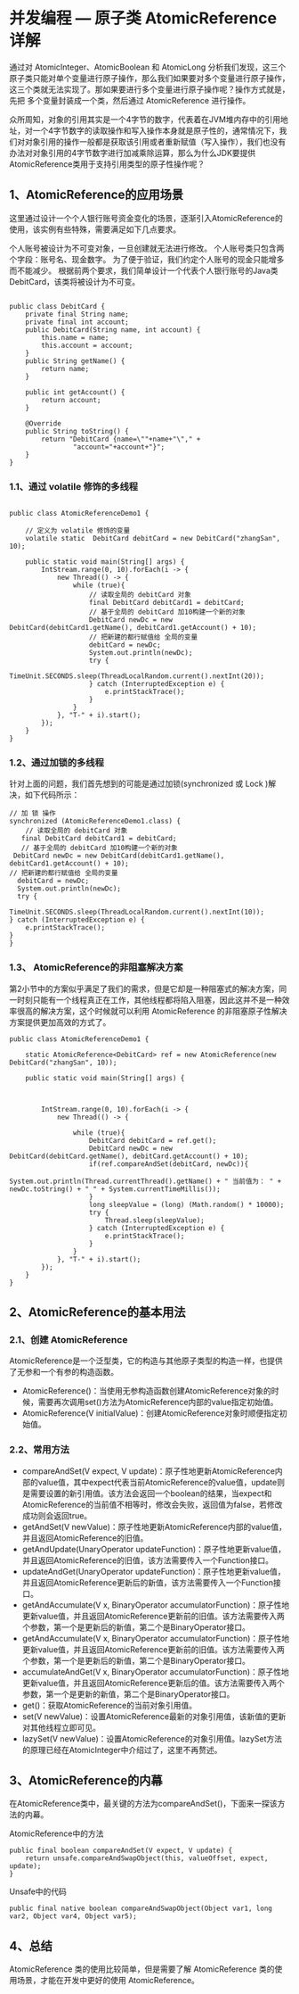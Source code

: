 # 并发编程 — 原子类 AtomicReference 详解

通过对 AtomicInteger、AtomicBoolean 和 AtomicLong 分析我们发现，这三个原子类只能对单个变量进行原子操作，那么我们如果要对多个变量进行原子操作，这三个类就无法实现了。那如果要进行多个变量进行原子操作呢？操作方式就是，先把 多个变量封装成一个类，然后通过 AtomicReference 进行操作。

众所周知，对象的引用其实是一个4字节的数字，代表着在JVM堆内存中的引用地址，对一个4字节数字的读取操作和写入操作本身就是原子性的，通常情况下，我们对对象引用的操作一般都是获取该引用或者重新赋值（写入操作），我们也没有办法对对象引用的4字节数字进行加减乘除运算，那么为什么JDK要提供AtomicReference类用于支持引用类型的原子性操作呢？

## 1、AtomicReference的应用场景
这里通过设计一个个人银行账号资金变化的场景，逐渐引入AtomicReference的使用，该实例有些特殊，需要满足如下几点要求。

个人账号被设计为不可变对象，一旦创建就无法进行修改。
个人账号类只包含两个字段：账号名、现金数字。
为了便于验证，我们约定个人账号的现金只能增多而不能减少。
根据前两个要求，我们简单设计一个代表个人银行账号的Java类DebitCard，该类将被设计为不可变。

````
 
public class DebitCard {
    private final String name;
    private final int account;
    public DebitCard(String name, int account) {
        this.name = name;
        this.account = account;
    }
    public String getName() {
        return name;
    }
 
    public int getAccount() {
        return account;
    }
 
    @Override
    public String toString() {
        return "DebitCard {name=\""+name+"\"," +
                "account="+account+"}";
    }
}
````

### 1.1、通过 volatile 修饰的多线程 
````
 
public class AtomicReferenceDemo1 {
 
    // 定义为 volatile 修饰的变量
    volatile static  DebitCard debitCard = new DebitCard("zhangSan", 10);
 
    public static void main(String[] args) {
        IntStream.range(0, 10).forEach(i -> {
            new Thread(() -> {
                while (true){
                    // 读取全局的 debitCard 对象
                    final DebitCard debitCard1 = debitCard;
                    // 基于全局的 debitCard 加10构建一个新的对象
                    DebitCard newDc = new DebitCard(debitCard1.getName(), debitCard1.getAccount() + 10);
                    // 把新建的都行赋值给 全局的变量
                    debitCard = newDc;
                    System.out.println(newDc);
                    try {
                        TimeUnit.SECONDS.sleep(ThreadLocalRandom.current().nextInt(20));
                    } catch (InterruptedException e) {
                        e.printStackTrace();
                    }
                }
            }, "T-" + i).start();
        });
    }
}
````
### 1.2、通过加锁的多线程
针对上面的问题，我们首先想到的可能是通过加锁(synchronized 或 Lock )解决，如下代码所示：

````
// 加 锁 操作
synchronized (AtomicReferenceDemo1.class) {
    // 读取全局的 debitCard 对象
   final DebitCard debitCard1 = debitCard;
   // 基于全局的 debitCard 加10构建一个新的对象
 DebitCard newDc = new DebitCard(debitCard1.getName(), debitCard1.getAccount() + 10);
// 把新建的都行赋值给 全局的变量
  debitCard = newDc;
  System.out.println(newDc);
  try {
                            TimeUnit.SECONDS.sleep(ThreadLocalRandom.current().nextInt(10));
} catch (InterruptedException e) {
    e.printStackTrace();
}
}
````

### 1.3、 AtomicReference的非阻塞解决方案
第2小节中的方案似乎满足了我们的需求，但是它却是一种阻塞式的解决方案，同一时刻只能有一个线程真正在工作，其他线程都将陷入阻塞，因此这并不是一种效率很高的解决方案，这个时候就可以利用 AtomicReference 的非阻塞原子性解决方案提供更加高效的方式了。

````
public class AtomicReferenceDemo1 {
 
    static AtomicReference<DebitCard> ref = new AtomicReference(new DebitCard("zhangSan", 10));
 
    public static void main(String[] args) {
 
 
 
        IntStream.range(0, 10).forEach(i -> {
            new Thread(() -> {
 
                while (true){
                    DebitCard debitCard = ref.get();
                    DebitCard newDc = new DebitCard(debitCard.getName(), debitCard.getAccount() + 10);
                    if(ref.compareAndSet(debitCard, newDc)){
                        System.out.println(Thread.currentThread().getName() + " 当前值为： " + newDc.toString() + " " + System.currentTimeMillis());
                    }
                    long sleepValue = (long) (Math.random() * 10000);
                    try {
                        Thread.sleep(sleepValue);
                    } catch (InterruptedException e) {
                        e.printStackTrace();
                    }
                }
            }, "T-" + i).start();
        });
    }
}
````

## 2、AtomicReference的基本用法

### 2.1、创建 AtomicReference
 AtomicReference是一个泛型类，它的构造与其他原子类型的构造一样，也提供了无参和一个有参的构造函数。

* AtomicReference()：当使用无参构造函数创建AtomicReference对象的时候，需要再次调用set()方法为AtomicReference内部的value指定初始值。
* AtomicReference(V initialValue)：创建AtomicReference对象时顺便指定初始值。

### 2.2、常用方法
* compareAndSet(V expect, V update)：原子性地更新AtomicReference内部的value值，其中expect代表当前AtomicReference的value值，update则是需要设置的新引用值。该方法会返回一个boolean的结果，当expect和AtomicReference的当前值不相等时，修改会失败，返回值为false，若修改成功则会返回true。
* getAndSet(V newValue)：原子性地更新AtomicReference内部的value值，并且返回AtomicReference的旧值。
* getAndUpdate(UnaryOperator<V> updateFunction)：原子性地更新value值，并且返回AtomicReference的旧值，该方法需要传入一个Function接口。
* updateAndGet(UnaryOperator<V> updateFunction)：原子性地更新value值，并且返回AtomicReference更新后的新值，该方法需要传入一个Function接口。
* getAndAccumulate(V x, BinaryOperator<V> accumulatorFunction)：原子性地更新value值，并且返回AtomicReference更新前的旧值。该方法需要传入两个参数，第一个是更新后的新值，第二个是BinaryOperator接口。
* getAndAccumulate(V x, BinaryOperator<V> accumulatorFunction)：原子性地更新value值，并且返回AtomicReference更新前的旧值。该方法需要传入两个参数，第一个是更新后的新值，第二个是BinaryOperator接口。
* accumulateAndGet(V x, BinaryOperator<V> accumulatorFunction)：原子性地更新value值，并且返回AtomicReference更新后的值。该方法需要传入两个参数，第一个是更新的新值，第二个是BinaryOperator接口。
* get()：获取AtomicReference的当前对象引用值。
* set(V newValue)：设置AtomicReference最新的对象引用值，该新值的更新对其他线程立即可见。
* lazySet(V newValue)：设置AtomicReference的对象引用值。lazySet方法的原理已经在AtomicInteger中介绍过了，这里不再赘述。

## 3、AtomicReference的内幕
在AtomicReference类中，最关键的方法为compareAndSet()，下面来一探该方法的内幕。

AtomicReference中的方法
````
public final boolean compareAndSet(V expect, V update) {
    return unsafe.compareAndSwapObject(this, valueOffset, expect, update);
}
````
Unsafe中的代码
````
public final native boolean compareAndSwapObject(Object var1, long var2, Object var4, Object var5);
````

## 4、总结
AtomicReference 类的使用比较简单，但是需要了解 AtomicReference 类的使用场景，才能在开发中更好的使用 AtomicReference。